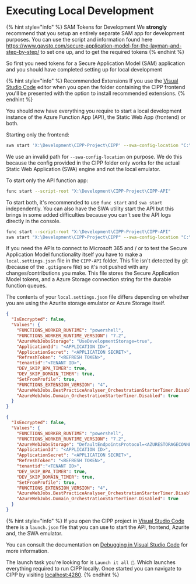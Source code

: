# Executing Local Development

{% hint style="info" %}
SAM Tokens for Development We **strongly** recommend that you setup an entirely separate SAM app for development purposes. You can use the script and information found here https://www.gavsto.com/secure-application-model-for-the-layman-and-step-by-step/ to set one up, and to get the required tokens
{% endhint %}

So first you need tokens for a Secure Application Model (SAM) application and you should have completed setting up for local development

{% hint style="info" %}
Recommended Extensions If you use the [Visual Studio Code](https://code.visualstudio.com/) editor when you open the folder containing the CIPP frontend you'll be presented with the option to install recommended extensions.
{% endhint %}

You should now have everything you require to start a local development instance of the Azure Function App (API), the Static Web App (frontend) or both.

Starting only the frontend:

```sh
swa start 'X:\Development\CIPP-Project\CIPP' --swa-config-location "C:\DoesntExist"
```

We use an invalid path for `--swa-config-location` on purpose. We do this because the config provided in the CIPP folder only works for the actual Static Web Application (SWA) engine and not the local emulator.

To start only the API function app:

```sh
func start --script-root "X:\Development\CIPP-Project\CIPP-API"
```

To start both, it's recommended to use `func start` and `swa start` independently. You can also have the SWA utility start the API but this brings in some added difficulties because you can't see the API logs directly in the console.

```sh
func start --script-root "X:\Development\CIPP-Project\CIPP-API"
swa start "X:\Development\CIPP-Project\CIPP" --swa-config-location "C:\DoesntExist" --api-location http://localhost:7071/
```

If you need the APIs to connect to Microsoft 365 and / or to test the Secure Application Model functionality itself you have to make a `local.settings.json` file in the `CIPP-API` folder. This file isn't detected by git (because of the `.gitignore` file) so it's not pushed with any changes/contributions you make. This file stores the Secure Application Model tokens, and a Azure Storage connection string for the durable function queues.

The contents of your `local.settings.json` file differs depending on whether you are using the Azurite storage emulator or Azure Storage itself.

```JSON
{
  "IsEncrypted": false,
  "Values": {
    "FUNCTIONS_WORKER_RUNTIME": "powershell",
    "FUNCTIONS_WORKER_RUNTIME_VERSION": "7.2",
    "AzureWebJobsStorage": "UseDevelopmentStorage=true",
    "ApplicationId": "<APPLICATION ID>",
    "ApplicationSecret": "<APPLICATION SECRET>",
    "RefreshToken": "<REFRESH TOKEN>",
    "tenantid":"<TENANT ID>",
    "DEV_SKIP_BPA_TIMER": true,
    "DEV_SKIP_DOMAIN_TIMER": true,
    "SetFromProfile": true,
    "FUNCTIONS_EXTENSION_VERSION": "4",
    "AzureWebJobs.BestPracticeAnalyser_OrchestrationStarterTimer.Disabled": true,
    "AzureWebJobs.Domain_OrchestrationStarterTimer.Disabled": true
  }
}
```

```JSON
{
  "IsEncrypted": false,
  "Values": {
    "FUNCTIONS_WORKER_RUNTIME": "powershell",
    "FUNCTIONS_WORKER_RUNTIME_VERSION": "7.2",
    "AzureWebJobsStorage": "DefaultEndpointsProtocol=<AZURESTORAGECONNECTIONSTRING>",
    "ApplicationId": "<APPLICATION ID>",
    "ApplicationSecret": "<APPLICATION SECRET>",
    "RefreshToken": "<REFRESH TOKEN>",
    "tenantid":"<TENANT ID>",
    "DEV_SKIP_BPA_TIMER": true,
    "DEV_SKIP_DOMAIN_TIMER": true,
    "SetFromProfile": true,
    "FUNCTIONS_EXTENSION_VERSION": "4",
    "AzureWebJobs.BestPracticeAnalyser_OrchestrationStarterTimer.Disabled": true,
    "AzureWebJobs.Domain_OrchestrationStarterTimer.Disabled": true
  }
}
```

{% hint style="info" %}
If you open the CIPP project in [Visual Studio Code](https://code.visualstudio.com/) there is a `launch.json` file that you can use to start the API, frontend, Azurite and, the SWA emulator.

You can consult the documentation on [Debugging in Visual Studio Code](https://code.visualstudio.com/docs/editor/debugging) for more information.

The launch task you're looking for is `Launch it all 🚀`. Which launches everything required to run CIPP locally. Once started you can navigate to CIPP by visiting [localhost:4280](https://localhost:4280/).
{% endhint %}
